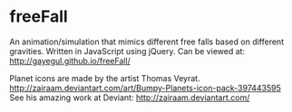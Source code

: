 # freeFall
An animation/simulation that mimics different free falls based on different gravities.
Written in JavaScript using jQuery.
Can be viewed at: http://gayegul.github.io/freeFall/

Planet icons are made by the artist Thomas Veyrat.
http://zairaam.deviantart.com/art/Bumpy-Planets-icon-pack-397443595
See his amazing work at Deviant: http://zairaam.deviantart.com/
